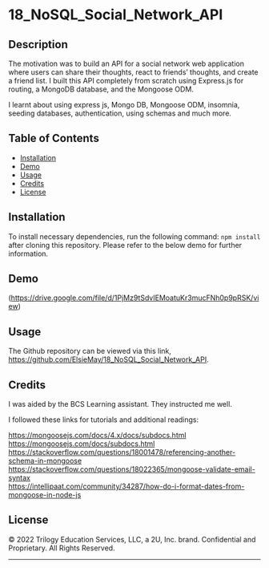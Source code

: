 # 18_NoSQL_Social_Network_API

## Description

The motivation was to build an API for a social network web application where users can share their thoughts, react to friends’ thoughts, and create a friend list. I built this API completely from scratch using Express.js for routing, a MongoDB database, and the Mongoose ODM.

I learnt about using express js, Mongo DB, Mongoose ODM, insomnia, seeding databases, authentication, using schemas and much more.

## Table of Contents

- [Installation](#installation)
- [Demo](#demo)
- [Usage](#usage)
- [Credits](#credits)
- [License](#license)

## Installation

To install necessary dependencies, run the following command: `npm install` after cloning this repository. Please refer to the below demo for further information.

## Demo

(https://drive.google.com/file/d/1PjMz9tSdvIEMoatuKr3mucFNh0p9pRSK/view)

## Usage

The Github repository can be viewed via this link, https://github.com/ElsieMay/18_NoSQL_Social_Network_API.

## Credits

I was aided by the BCS Learning assistant. They instructed me well.

I followed these links for tutorials and additional readings:

https://mongoosejs.com/docs/4.x/docs/subdocs.html<br>
https://mongoosejs.com/docs/subdocs.html<br>
https://stackoverflow.com/questions/18001478/referencing-another-schema-in-mongoose<br>
https://stackoverflow.com/questions/18022365/mongoose-validate-email-syntax<br>
https://intellipaat.com/community/34287/how-do-i-format-dates-from-mongoose-in-node-js<br>

## License

© 2022 Trilogy Education Services, LLC, a 2U, Inc. brand. Confidential and Proprietary. All Rights Reserved.

---
